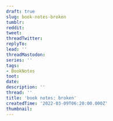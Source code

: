 ```yaml
---
draft: true
slug: book-notes-broken
tumblr:
reddit:
tweet:
threadTwitter:
replyTo:
lead: ''
threadMastodon:
series: ''
tags:
- BookNotes
toot:
date:
description: ''
thread: ''
title: 'book notes: broken'
createdTime: '2022-03-09T06:20:00.000Z'
thumbnail:
---
```

